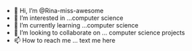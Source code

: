 - 👋 Hi, I’m @Rina-miss-awesome
- 👀 I’m interested in ...computer science
- 🌱 I’m currently learning ...computer science
- 💞️ I’m looking to collaborate on ... computer science projects
- 📫 How to reach me ... text me here

<!---
Rina-miss-awesome/Rina-miss-awesome is a ✨ special ✨ repository because its `README.md` (this file) appears on your GitHub profile.
You can click the Preview link to take a look at your changes.
--->
